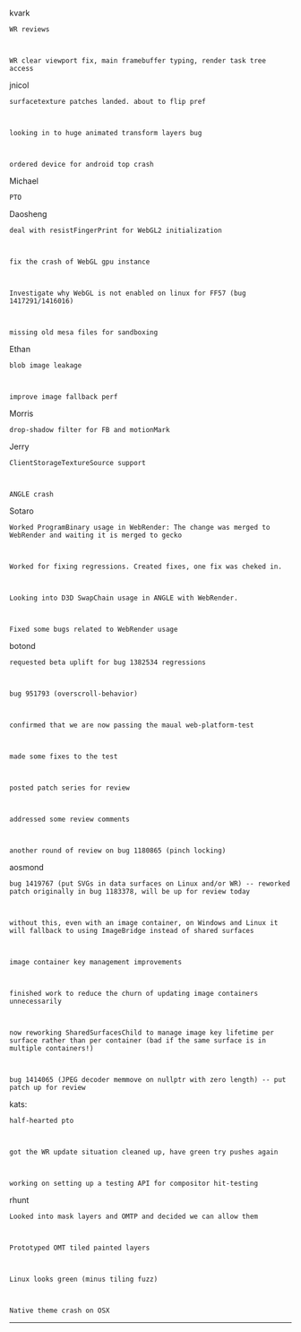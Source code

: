 kvark


    WR reviews



    WR clear viewport fix, main framebuffer typing, render task tree access





jnicol


    surfacetexture patches landed. about to flip pref



    looking in to huge animated transform layers bug



    ordered device for android top crash





Michael


    PTO



Daosheng


    deal with resistFingerPrint for WebGL2 initialization



    fix the crash of WebGL gpu instance



    Investigate why WebGL is not enabled on linux for FF57 (bug 1417291/1416016)



    missing old mesa files for sandboxing



Ethan


    blob image leakage



    improve image fallback perf



Morris


    drop-shadow filter for FB and motionMark



Jerry


    ClientStorageTextureSource support



    ANGLE crash





Sotaro


    Worked ProgramBinary usage in WebRender: The change was merged to WebRender and waiting it is merged to gecko



    Worked for fixing regressions. Created fixes, one fix was cheked in.



    Looking into D3D SwapChain usage in ANGLE with WebRender.



    Fixed some bugs related to WebRender usage





botond


    requested beta uplift for bug 1382534 regressions



    bug 951793 (overscroll-behavior)



    confirmed that we are now passing the maual web-platform-test



    made some fixes to the test



    posted patch series for review



    addressed some review comments



    another round of review on bug 1180865 (pinch locking)





aosmond


    bug 1419767 (put SVGs in data surfaces on Linux and/or WR) -- reworked patch originally in bug 1183378, will be up for review today



    without this, even with an image container, on Windows and Linux it will fallback to using ImageBridge instead of shared surfaces



    image container key management improvements



    finished work to reduce the churn of updating image containers unnecessarily



    now reworking SharedSurfacesChild to manage image key lifetime per surface rather than per container (bad if the same surface is in multiple containers!)



    bug 1414065 (JPEG decoder memmove on nullptr with zero length) -- put patch up for review





kats:


    half-hearted pto



    got the WR update situation cleaned up, have green try pushes again



    working on setting up a testing API for compositor hit-testing





rhunt


    Looked into mask layers and OMTP and decided we can allow them



    Prototyped OMT tiled painted layers



    Linux looks green (minus tiling fuzz)



    Native theme crash on OSX

________________


